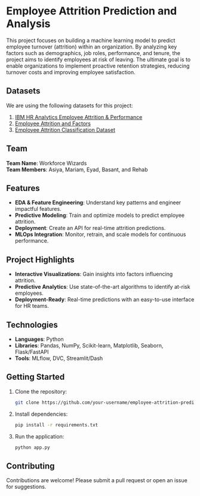 # Employee Attrition Prediction and Analysis
This project focuses on building a machine learning model to predict employee turnover (attrition) within an organization. By analyzing key factors such as demographics, job roles, performance, and tenure, the project aims to identify employees at risk of leaving. The ultimate goal is to enable organizations to implement proactive retention strategies, reducing turnover costs and improving employee satisfaction.

## Datasets
We are using the following datasets for this project:
1. [IBM HR Analytics Employee Attrition & Performance](https://www.kaggle.com/datasets/pavansubhasht/ibm-hr-analytics-attrition-dataset)
2. [Employee Attrition and Factors](https://www.kaggle.com/datasets/thedevastator/employee-attrition-and-factors)
3. [Employee Attrition Classification Dataset](https://www.kaggle.com/datasets/stealthtechnologies/employee-attrition-dataset)

## Team
**Team Name**: Workforce Wizards  
**Team Members**: Asiya, Mariam, Eyad, Basant, and Rehab

## Features
- **EDA & Feature Engineering**: Understand key patterns and engineer impactful features.
- **Predictive Modeling**: Train and optimize models to predict employee attrition.
- **Deployment**: Create an API for real-time attrition predictions.
- **MLOps Integration**: Monitor, retrain, and scale models for continuous performance.

## Project Highlights
- **Interactive Visualizations**: Gain insights into factors influencing attrition.
- **Predictive Analytics**: Use state-of-the-art algorithms to identify at-risk employees.
- **Deployment-Ready**: Real-time predictions with an easy-to-use interface for HR teams.

## Technologies
- **Languages**: Python
- **Libraries**: Pandas, NumPy, Scikit-learn, Matplotlib, Seaborn, Flask/FastAPI
- **Tools**: MLflow, DVC, Streamlit/Dash

## Getting Started
1. Clone the repository:
   ```bash
   git clone https://github.com/your-username/employee-attrition-prediction.git
   ```
2. Install dependencies:
   ```bash
   pip install -r requirements.txt
   ```
3. Run the application:
   ```bash
   python app.py
   ```

## Contributing
Contributions are welcome! Please submit a pull request or open an issue for suggestions.
